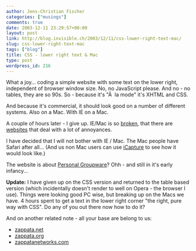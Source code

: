 ```yaml
---
author: Jens-Christian Fischer
categories: ["musings"]
comments: true
date: 2003-12-11 23:29:57+00:00
layout: post
link: http://blog.invisible.ch/2003/12/11/css-lower-right-text-mac/
slug: css-lower-right-text-mac
tags: ["blog"]
title: CSS - lower right text & Mac
type: post
wordpress_id: 216
---
```


What a joy... coding a simple website with some text on the lower right, independent of browser window size. No, no JavaScript please. And no - no tables, they are so 90s. So - because it's "Ã  la mode" it's XHTML and CSS.

And because it's commercial, it should look good on a number of different systems. Also on a Mac. With IE on a Mac.

A couple of hours later - I give up. IE/Mac is so [broken](http://developer.apple.com/internet/css/ie5cssbugs.html), that there are [websites](http://www.quirksmode.org/) that deal with a lot of annoyances.

I have decided that I will not bother with IE / Mac. The Mac people have Safari after all... (And us non Mac users can use [iCapture](http://www.danvine.com/icapture/) to see how it would look like.)

The website is about [Personal Groupware](http://www.zappata.net/)? Ohh - and still in it's early infancy...

**Update:**
I have given up on the CSS version and returned to the table based version (which incidentally doesn't render to well on Opera - the browser I use). Things were looking good PC wise, but breaking up on the Macs we have. 4 hours spent to get a text in the lower right corner "the right, pure way with CSS". Do any of you out there now how to do it?

And on another related note - all your base are belong to us:


  * [zappata.net](http://www.zappata.net)
  * [zappata.org](http://www.zappata.org)
  * [zappatanetworks.com](http://www.zappatanetworks.com)
